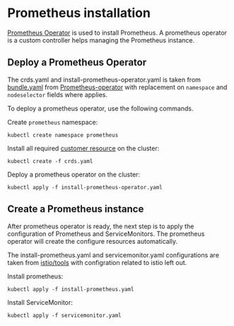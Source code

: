# Prometheus installation

[Prometheus Operator](https://github.com/prometheus-operator/prometheus-operator)
is used to install Prometheus. A prometheus operator is a custom controller
helps managing the Prometheus instance.

## Deploy a Prometheus Operator

The crds.yaml and install-prometheus-operator.yaml is taken from
[bundle.yaml](https://raw.githubusercontent.com/prometheus-operator/prometheus-operator/v0.55.0/bundle.yaml)
from
[Prometheus-operator](https://github.com/prometheus-operator/prometheus-operator)
with replacement on `namespace` and `nodeselector` fields where applies.

To deploy a prometheus operator, use the following commands.

Create `prometheus` namespace:

```shell
kubectl create namespace prometheus
```

Install all required
[customer resource](https://kubernetes.io/docs/concepts/extend-kubernetes/api-extension/custom-resources/)
on the cluster:

```shell
kubectl create -f crds.yaml
```

Deploy a prometheus operator on the cluster:

```shell
kubectl apply -f install-prometheus-operator.yaml
```

## Create a Prometheus instance

After prometheus operator is ready, the next step is to apply the configuration
of Prometheus and ServiceMonitors. The prometheus operator will create the
configure resources automatically.

The install-prometheus.yaml and servicemonitor.yaml configurations are taken
from [istio/tools](https://github.com/istio/tools/) with configration related to
istio left out.

Install prometheus:

```shell
kubectl apply -f install-prometheus.yaml
```

Install ServiceMonitor:

```shell
kubectl apply -f servicemonitor.yaml
```
